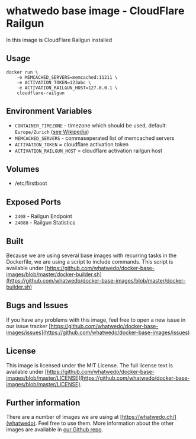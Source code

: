 # whatwedo base image - CloudFlare Railgun

In this image is CloudFlare Railgun installed

## Usage

```
docker run \
    -e MEMCACHED_SERVERS=memcached:11211 \
    -e ACTIVATION_TOKEN=123abc \
    -e ACTIVATION_RAILGUN_HOST=127.0.0.1 \
    cloudflare-railgun
```

## Environment Variables

* `CONTAINER_TIMEZONE` - timezone which should be used, default: `Europe/Zurich` ([see Wikipedia](https://en.wikipedia.org/wiki/List_of_tz_database_time_zones))
* `MEMCACHED_SERVERS` - commaseperated list of memcached servers
* `ACTIVATION_TOKEN` = cloudflare activation token
* `ACTIVATION_RAILGUN_HOST` = cloudflare activation railgun host

## Volumes

* /etc/firstboot

## Exposed Ports

* `2408` - Railgun Endpoint
* `24088` - Railgun Statistics

## Built

Because we are using several base images with recurring tasks in the Dockerfile, we are using a script to include commands. This script is available under [https://github.com/whatwedo/docker-base-images/blob/master/docker-builder.sh](https://github.com/whatwedo/docker-base-images/blob/master/docker-builder.sh)

## Bugs and Issues

If you have any problems with this image, feel free to open a new issue in our issue tracker [https://github.com/whatwedo/docker-base-images/issues](https://github.com/whatwedo/docker-base-images/issues)

## License

This image is licensed under the MIT License. The full license text is available under [https://github.com/whatwedo/docker-base-images/blob/master/LICENSE](https://github.com/whatwedo/docker-base-images/blob/master/LICENSE).

## Further information

There are a number of images we are using at [https://whatwedo.ch/](whatwedo). Feel free to use them. More information about the other images are available in [our Github repo](https://github.com/whatwedo/docker-base-images).